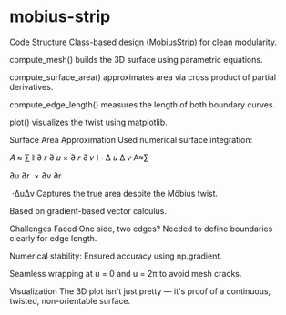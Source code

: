 # mobius-strip
Code Structure
Class-based design (MobiusStrip) for clean modularity.

compute_mesh() builds the 3D surface using parametric equations.

compute_surface_area() approximates area via cross product of partial derivatives.

compute_edge_length() measures the length of both boundary curves.

plot() visualizes the twist using matplotlib.

Surface Area Approximation
Used numerical surface integration:

𝐴
≈
∑
∥
∂
𝑟
∂
𝑢
×
∂
𝑟
∂
𝑣
∥
⋅
Δ
𝑢
Δ
𝑣
A≈∑ 
​
  
∂u
∂r
​
 × 
∂v
∂r
​
  
​
 ⋅ΔuΔv
Captures the true area despite the Möbius twist.

Based on gradient-based vector calculus.

Challenges Faced
One side, two edges? Needed to define boundaries clearly for edge length.

Numerical stability: Ensured accuracy using np.gradient.

Seamless wrapping at u = 0 and u = 2π to avoid mesh cracks.

Visualization
The 3D plot isn't just pretty — it's proof of a continuous, twisted, non-orientable surface.
